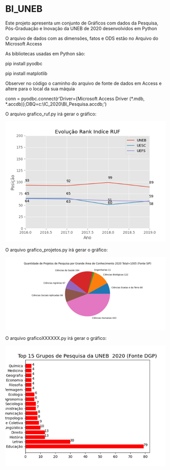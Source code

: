 # BI_UNEB


Este projeto apresenta um conjunto de Gráficos com dados da Pesquisa, Pós-Graduação e Inovação da UNEB de 2020 desenvolvidos em Python

O arquivo de dados com as dimensões, fatos e ODS estão no Arquivo do Microsoft Access

As bibliotecas usadas em Python são:

pip install pyodbc

pip install matplotlib


Observer no código o caminho do arquivo de fonte de dados em Access e altere para o local da sua máquia

conn = pyodbc.connect(r'Driver={Microsoft Access Driver (*.mdb, *.accdb)};DBQ=c:\IC_2020\BI_Pesquisa.accdb;')

O arquivo grafico_ruf.py irá gerar o gráfico: 

![Screenshot](grafico_ruf.png)

O arquivo grafico_projetos.py irá gerar o gráfico: 

![Screenshot](grafico_projetos.png)

O arquivo graficoXXXXXX.py irá gerar o gráfico: 

![Screenshot](grafico_top_15.png)
